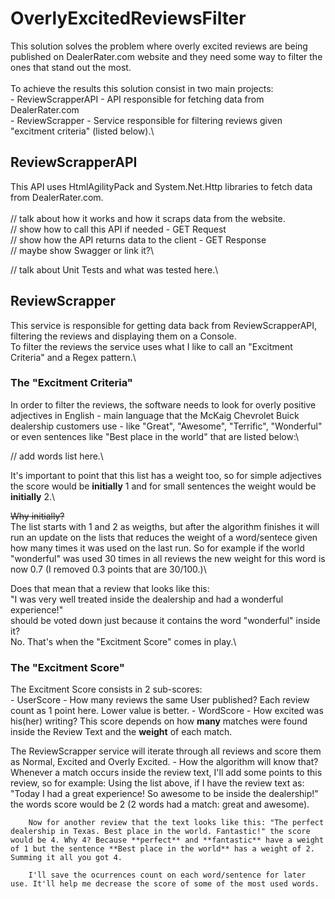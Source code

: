 # OverlyExcitedReviewsFilter

This solution solves the problem where overly excited reviews are being published on DealerRater.com website and they need some way to filter the ones that stand out the most.\
\
To achieve the results this solution consist in two main projects:\
    -   ReviewScrapperAPI - API responsible for fetching data from DealerRater.com\
    -   ReviewScrapper - Service responsible for filtering reviews given "excitment criteria" (listed below).\


## ReviewScrapperAPI

This API uses HtmlAgilityPack and System.Net.Http libraries to fetch data from DealerRater.com.\
\
// talk about how it works and how it scraps data from the website.\
// show how to call this API if needed - GET Request\
// show how the API returns data to the client - GET Response\
// maybe show Swagger or link it?\

// talk about Unit Tests and what was tested here.\


## ReviewScrapper

This service is responsible for getting data back from ReviewScrapperAPI, filtering the reviews and displaying them on a Console.\
To filter the reviews the service uses what I like to call an "Excitment Criteria" and a Regex pattern.\

### The "Excitment Criteria"
In order to filter the reviews, the software needs to look for overly positive adjectives in English - main language that the McKaig Chevrolet Buick dealership customers use - like "Great", "Awesome", "Terrific", "Wonderful" or even sentences like "Best place in the world" that are listed below:\

// add words list here.\

It's important to point that this list has a weight too, so for simple adjectives the score would be **initially** 1 and for small sentences the weight would be **initially** 2.\

~~Why initially?~~\
    The list starts with 1 and 2 as weigths, but after the algorithm finishes it will run an update on the lists that reduces the weight of a word/sentece given how many times it was used on the last run. So for example if the world "wonderful" was used 30 times in all reviews the new weight for this word is now 0.7 (I removed 0.3 points that are 30/100.)\


Does that mean that a review that looks like this:\
    "I was very well treated inside the dealership and had a wonderful experience!"\
should be voted down just because it contains the word "wonderful" inside it?\
No. That's when the "Excitment Score" comes in play.\


### The "Excitment Score"

The Excitment Score consists in 2 sub-scores:\
    - UserScore
        - How many reviews the same User published? Each review count as 1 point here. Lower value is better.
    - WordScore
        - How excited was his(her) writing? This score depends on how **many** matches were found inside the Review Text and the **weight** of each match.


The ReviewScrapper service will iterate through all reviews and score them as Normal, Excited and Overly Excited.
    - How the algorithm will know that?\
        Whenever a match occurs inside the review text, I'll add some points to this review, so for example:
        Using the list above, if I have the review text as: "Today I had a great experience! So awesome to be inside the dealership!" the words score would be 2 (2 words had a match: great and awesome).

        Now for another review that the text looks like this: "The perfect dealership in Texas. Best place in the world. Fantastic!" the score would be 4. Why 4? Because **perfect** and **fantastic** have a weight of 1 but the sentence **Best place in the world** has a weight of 2. Summing it all you got 4.

        I'll save the ocurrences count on each word/sentence for later use. It'll help me decrease the score of some of the most used words.



